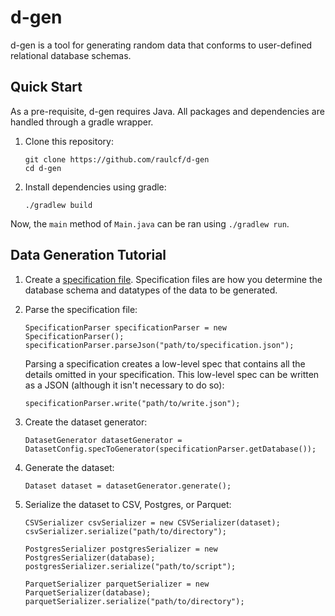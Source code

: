 # d-gen
d-gen is a tool for generating random data that conforms to user-defined relational database schemas.

## Quick Start
As a pre-requisite, d-gen requires Java. All packages and dependencies are handled through a gradle wrapper.

1. Clone this repository:
    ```
    git clone https://github.com/raulcf/d-gen
    cd d-gen
    ```
2. Install dependencies using gradle:
    ```
    ./gradlew build
    ```

Now, the `main` method of `Main.java` can be ran using `./gradlew run`.

## Data Generation Tutorial
1. Create a [specification file](example_specifications/specification_outline.md). Specification files are
how you determine the database schema and datatypes of the data to be generated.

2. Parse the specification file:
    ```
   SpecificationParser specificationParser = new SpecificationParser();
   specificationParser.parseJson("path/to/specification.json");
    ```
   Parsing a specification creates a low-level spec that contains all the details omitted in your specification.
   This low-level spec can be written as a JSON (although it isn't necessary to do so):
    ```
   specificationParser.write("path/to/write.json");
    ```

3. Create the dataset generator:
    ```
   DatasetGenerator datasetGenerator = DatasetConfig.specToGenerator(specificationParser.getDatabase());
    ```

4. Generate the dataset:
    ```
   Dataset dataset = datasetGenerator.generate();
    ``` 

5. Serialize the dataset to CSV, Postgres, or Parquet:
    ```
   CSVSerializer csvSerializer = new CSVSerializer(dataset);
   csvSerializer.serialize("path/to/directory");
   
   PostgresSerializer postgresSerializer = new PostgresSerializer(database);
   postgresSerializer.serialize("path/to/script");
   
   ParquetSerializer parquetSerializer = new ParquetSerializer(database);
   parquetSerializer.serialize("path/to/directory");
    ```


 